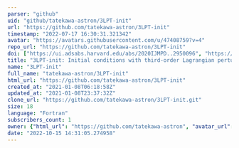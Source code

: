 ```yaml
---
parser: "github"
uid: "github/tatekawa-astron/3LPT-init"
url: "https://github.com/tatekawa-astron/3LPT-init"
timestamp: "2022-07-17 16:30:31.321342"
avatar: "https://avatars.githubusercontent.com/u/47408759?v=4"
repo_url: "https://github.com/tatekawa-astron/3LPT-init"
doi: ["https://ui.adsabs.harvard.edu/abs/2020IJMPD..2950096", "https://ui.adsabs.harvard.edu/abs/2021ascl.soft01001T/abstract"]
title: "3LPT-init: Initial conditions with third-order Lagrangian perturbation for cosmological N-body simulations"
name: "3LPT-init"
full_name: "tatekawa-astron/3LPT-init"
html_url: "https://github.com/tatekawa-astron/3LPT-init"
created_at: "2021-01-08T06:18:58Z"
updated_at: "2021-01-08T23:37:32Z"
clone_url: "https://github.com/tatekawa-astron/3LPT-init.git"
size: 18
language: "Fortran"
subscribers_count: 1
owner: {"html_url": "https://github.com/tatekawa-astron", "avatar_url": "https://avatars.githubusercontent.com/u/47408759?v=4", "login": "tatekawa-astron", "type": "Organization"}
date: "2022-10-15 14:31:05.274958"
---
```


